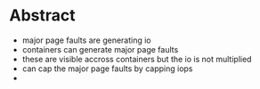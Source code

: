 Abstract
========
* major page faults are generating io
* containers can generate major page faults
* these are visible accross containers but the io is not multiplied
* can cap the major page faults by capping iops
* 
